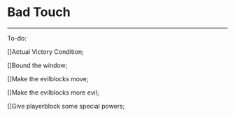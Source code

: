 # Bad Touch
------
To-do:


[]Actual Victory Condition;

[]Bound the window;

[]Make the evilblocks move;

[]Make the evilblocks more evil;

[]Give playerblock some special powers;
